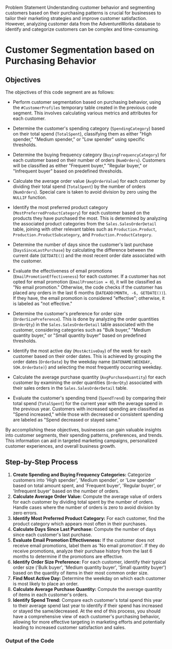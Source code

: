 
Problem Statement
Understanding customer behavior and segmenting customers based on their purchasing patterns is crucial for businesses to tailor their marketing strategies and improve customer satisfaction. However, analyzing customer data from the AdventureWorks database to identify and categorize customers can be complex and time-consuming.
# Customer Segmentation based on Purchasing Behavior


## Objectives
The objectives of this code segment are as follows:


- Perform customer segmentation based on purchasing behavior, using the `#CustomerProfiles` temporary table created in the previous code segment. This involves calculating various metrics and attributes for each customer.


- Determine the customer's spending category (`SpendingCategory`) based on their total spend (`TotalSpent`), classifying them as either "High spender," "Medium spender," or "Low spender" using specific thresholds.


- Determine the buying frequency category (`BuyingFrequencyCategory`) for each customer based on their number of orders (`NumOrders`). Customers will be classified as either "Frequent buyer," "Regular buyer," or "Infrequent buyer" based on predefined thresholds.


- Calculate the average order value (`AvgOrderValue`) for each customer by dividing their total spend (`TotalSpent`) by the number of orders (`NumOrders`). Special care is taken to avoid division by zero using the `NULLIF` function.


- Identify the most preferred product category (`MostPreferredProductCategory`) for each customer based on the products they have purchased the most. This is determined by analyzing the associated product categories from the `Sales.SalesOrderDetail` table, joining with other relevant tables such as `Production.Product`, `Production.ProductSubcategory`, and `Production.ProductCategory`.


- Determine the number of days since the customer's last purchase (`DaysSinceLastPurchase`) by calculating the difference between the current date (`GETDATE()`) and the most recent order date associated with the customer.


- Evaluate the effectiveness of email promotions (`EmailPromotionEffectiveness`) for each customer. If a customer has not opted for email promotion (`EmailPromotion = 0`), it will be classified as "No email promotion." Otherwise, the code checks if the customer has placed any orders in the last 6 months (`DATEADD(MONTH, -6, GETDATE())`). If they have, the email promotion is considered "effective"; otherwise, it is labeled as "not effective."


- Determine the customer's preference for order size (`OrderSizePreference`). This is done by analyzing the order quantities (`OrderQty`) in the `Sales.SalesOrderDetail` table associated with the customer, considering categories such as "Bulk buyer," "Medium quantity buyer," or "Small quantity buyer" based on predefined thresholds.


- Identify the most active day (`MostActiveDay`) of the week for each customer based on their order dates. This is achieved by grouping the order dates (`OrderDate`) by the weekday name (`DATENAME(WEEKDAY, SOH.OrderDate)`) and selecting the most frequently occurring weekday.


- Calculate the average purchase quantity (`AvgPurchaseQuantity`) for each customer by examining the order quantities (`OrderQty`) associated with their sales orders in the `Sales.SalesOrderDetail` table.


- Evaluate the customer's spending trend (`SpendTrend`) by comparing their total spend (`TotalSpent`) for the current year with the average spend in the previous year. Customers with increased spending are classified as "Spend increased," while those with decreased or consistent spending are labeled as "Spend decreased or stayed same."


By accomplishing these objectives, businesses can gain valuable insights into customer segments, their spending patterns, preferences, and trends. This information can aid in targeted marketing campaigns, personalized customer experiences, and overall business growth.






## Step-by-Step Process 
1. **Create Spending and Buying Frequency Categories:** Categorize customers into 'High spender', 'Medium spender', or 'Low spender' based on total amount spent, and 'Frequent buyer', 'Regular buyer', or 'Infrequent buyer' based on the number of orders. 
2. **Calculate Average Order Value:** Compute the average value of orders for each customer by dividing total spent by the number of orders. Handle cases where the number of orders is zero to avoid division by zero errors. 
3. **Identify Most Preferred Product Category:** For each customer, find the product category which appears most often in their purchases. 
4. **Calculate Days Since Last Purchase:** Compute the number of days since each customer's last purchase. 
5. **Evaluate Email Promotion Effectiveness:** If the customer does not receive email promotions, label them as 'No email promotion'. If they do receive promotions, analyze their purchase history from the last 6 months to determine if the promotions are effective. 
6. **Identify Order Size Preference:** For each customer, identify their typical order size ('Bulk buyer', 'Medium quantity buyer', 'Small quantity buyer') based on the quantity of items in their most common order size. 
7. **Find Most Active Day:** Determine the weekday on which each customer is most likely to place an order. 
8. **Calculate Average Purchase Quantity:** Compute the average quantity of items in each customer's orders. 
9. **Identify Spend Trend:** Compare each customer's total spend this year to their average spend last year to identify if their spend has increased or stayed the same/decreased. 
At the end of this process, you should have a comprehensive view of each customer's purchasing behavior, allowing for more effective targeting in marketing efforts and potentially leading to increased customer satisfaction and sales.


### Output of the Code
